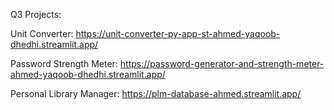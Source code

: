 Q3 Projects:

Unit Converter: https://unit-converter-py-app-st-ahmed-yaqoob-dhedhi.streamlit.app/

Password Strength Meter: https://password-generator-and-strength-meter-ahmed-yaqoob-dhedhi.streamlit.app/

Personal Library Manager: https://plm-database-ahmed.streamlit.app/

